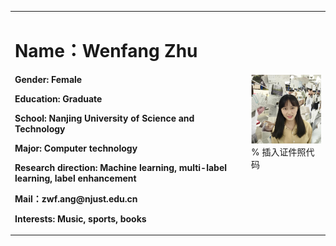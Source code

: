 <table border="0">
  <tr>
    <td width="75%">
      <h1>Name：Wenfang Zhu  </h1>
      <p><b>Gender: Female</b></p>
      <p><b>Education: Graduate</b></p>
      <p><b>School: Nanjing University of Science and Technology</b></p>
      <p><b>Major: Computer technology</b></p>
      <p><b>Research direction: Machine learning, multi-label learning, label enhancement</b></p>
      <p><b>Mail：zwf.ang@njust.edu.cn</b></p>
      <p><b>Interests: Music, sports, books
</b></p>
    </td>
    <td width="25%">
      <img src="/wenfang.jpg" width="100%">      % 插入证件照代码
    </td>
  </tr>
</table>
